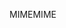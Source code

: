 <span data-ttu-id="efb52-101">MIME</span><span class="sxs-lookup"><span data-stu-id="efb52-101">MIME</span></span>
